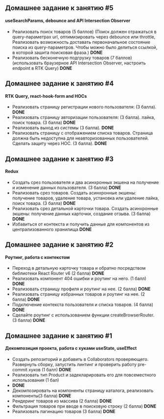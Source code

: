 ## Домашнее задание к занятию #5

#### useSearchParams, debounce and API Intersection Observer

- Реализовать поиск товаров (5 баллов)
  (Поиск должен отражаться в query-параметрах url, оптимизировать через debounce или throttle,
  Реализовать возможность доставать первоначальное состояние поиска из query-параметров. Чтобы можно было делиться
  ссылкой, в которой зашита поисковая фраза.)
  **DONE**
- Реализовать бесконечную подгрузку товаров (7 баллов)
  (использовать браузерное API Intersection Observer, настроить endpoint в RTK Query)
  **DONE**

## Домашнее задание к занятию #4

#### RTK Query, react-hook-form and HOCs

- Реализовать страницу регистрации нового пользователя: (3 балла).
  **DONE**
- Реализовать страницу авторизации пользователя: (3 балла).
  лайка, поиск товара. (3 балла)
  **DONE**
- Реализовать выход из системы (3 балла).
  **DONE**
- Реализовать страницу с отображением списка товаров. Страница должна быть недоступна для неавторизованных
  пользователей. Сделать защиту через HOC. (3 балла).
  **DONE**

## Домашнее задание к занятию #3

#### Redux

- Создать срез пользователя и два асинхронных экшена на получение и изменение данных пользователя. (3 балла)
  **DONE**
- Реализовать срез товаров. Создать асинхронные экшены: получение товаров, удаление товара, установка или удаление
  лайка, поиск товара. (3 балла)
  **DONE**
- Реализовать срез детальной карточки товара. Создать асинхронные экшены: получение данных карточки, создание отзыва. (3
  балла)
  **DONE**
- Избавиться от контекста и получить данные для компонентов из централизованного хранилища
  **DONE**

## Домашнее задание к занятию #2

#### Роутинг, работа с контекстом

- Переход в детальную карточку товара и обратно посредством библиотеки React Router v6 (2 балла)
  **DONE**
- Реализовать компонент 404 ошибки и роутинг на него. (1 балл)
  **DONE**
- Реализовать страницу профиля и роутинг на нее. (2 балла)
  **DONE**
- Реализовать страницу избранных товаров и роутинг на нее. (2 балла)
  **DONE**
- Подключение контекста пользователя и списка товаров. (4 балла)
  **DONE**
- Сделайте роутинг с использованием функции createBrowserRouter. (3 балла)
  **DONE**

## Домашнее задание к занятию #1

#### Декомпозиция проекта, работа с хуками useState, useEffect

- Создать репозиторий и добавить в Collaborators проверяющего. Развернуть сборку, запустить линтинг и
  проверить работу pre-commit хуков (1 балл)
  **DONE**
- Реализовать тип Product и задекларировать его для повсеместного использования (1 бал)
- **DONE**
- Декомпозировать на компоненты страницу каталога, реализовать компоненты(3 балла)
  **DONE**
- Рендеринг товаров из массива (2 балла)
  **DONE**
- Фильтрация товаров при вводе в поисковую строку (2 балла)
  **DONE**
- Реализовать пагинацию товаров (3 балла)
  **DONE**

